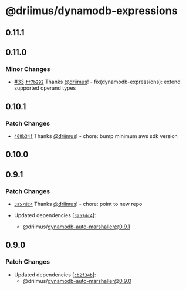 # @driimus/dynamodb-expressions

## 0.11.1

## 0.11.0

### Minor Changes

- [#33](https://github.com/driimus/dynamodb-data-mapper-js/pull/33) [`ff7b292`](https://github.com/driimus/dynamodb-data-mapper-js/commit/ff7b2924f64a527f335ea8199d1d0f1e031928b1) Thanks [@driimus](https://github.com/driimus)! - fix(dynamodb-expressions): extend supported operand types

## 0.10.1

### Patch Changes

- [`468b34f`](https://github.com/driimus/dynamodb-data-mapper-js/commit/468b34f4a61f3ce634cbaa99ec2c5beda708c779) Thanks [@driimus](https://github.com/driimus)! - chore: bump minimum aws sdk version

## 0.10.0

## 0.9.1

### Patch Changes

- [`3a57dc4`](https://github.com/driimus/dynamodb-data-mapper-js/commit/3a57dc4f8b2bef2cd0fa6a7d0d59fc2197e14418) Thanks [@driimus](https://github.com/driimus)! - chore: point to new repo

- Updated dependencies [[`3a57dc4`](https://github.com/driimus/dynamodb-data-mapper-js/commit/3a57dc4f8b2bef2cd0fa6a7d0d59fc2197e14418)]:
  - @driimus/dynamodb-auto-marshaller@0.9.1

## 0.9.0

### Patch Changes

- Updated dependencies [[`cb2f34b`](https://github.com/driimus/dynamodb-data-mapper-js/commit/cb2f34bfd217af6d97e3fd87362f7e7ff722522e)]:
  - @driimus/dynamodb-auto-marshaller@0.9.0
